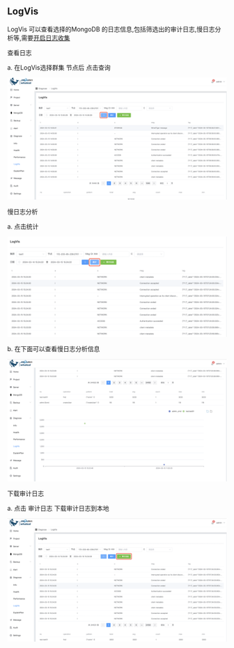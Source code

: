 ## LogVis

LogVis 可以查看选择的MongoDB 的日志信息,包括筛选出的审计日志,慢日志分析等,需要[开启日志收集](../MongoDB/ManageCluster/clusteroperations/Enablelogcollection.md)

查看日志

a. 在LogVis选择群集 节点后 点击查询

![1](../../../../images/whalealPlatformImages/LogVis.png)



慢日志分析

a. 点击统计

![1](../../../../images/whalealPlatformImages/LogVis1.png)

b. 在下面可以查看慢日志分析信息

![1](../../../../images/whalealPlatformImages/LogVis2.png)



下载审计日志

a. 点击 审计日志 下载审计日志到本地



![1](../../../../images/whalealPlatformImages/LogVis3.png)